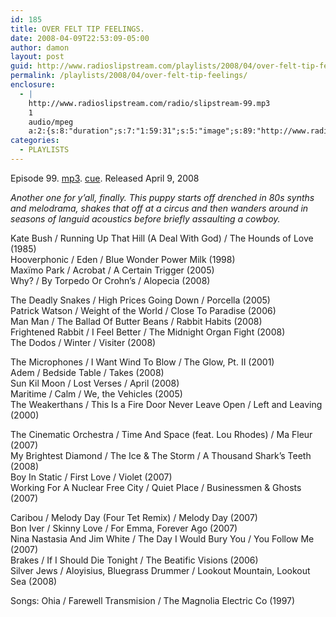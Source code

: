 ```yaml
---
id: 185
title: OVER FELT TIP FEELINGS.
date: 2008-04-09T22:53:09-05:00
author: damon
layout: post
guid: http://www.radioslipstream.com/playlists/2008/04/over-felt-tip-feelings/
permalink: /playlists/2008/04/over-felt-tip-feelings/
enclosure:
  - |
    http://www.radioslipstream.com/radio/slipstream-99.mp3
    1
    audio/mpeg
    a:2:{s:8:"duration";s:7:"1:59:31";s:5:"image";s:89:"http://www.radioslipstream.com/wp/wp-content/plugins/podpress//images/vpreview_center.png";}
categories:
  - PLAYLISTS
---
```

Episode 99. [mp3](/radio/slipstream-99.mp3). [cue](/radio/slipstream-99.cue). Released April 9, 2008

_Another one for y’all, finally. This puppy starts off drenched in 80s synths and melodrama, shakes that off at a circus and then wanders around in seasons of languid acoustics before briefly assaulting a cowboy._

Kate Bush / Running Up That Hill (A Deal With God) / The Hounds of Love (1985)  
Hooverphonic / Eden / Blue Wonder Power Milk (1998)  
Maxïmo Park / Acrobat / A Certain Trigger (2005)  
Why? / By Torpedo Or Crohn’s / Alopecia (2008)

The Deadly Snakes / High Prices Going Down / Porcella (2005)  
Patrick Watson / Weight of the World / Close To Paradise (2006)  
Man Man / The Ballad Of Butter Beans / Rabbit Habits (2008)  
Frightened Rabbit / I Feel Better / The Midnight Organ Fight (2008)  
The Dodos / Winter / Visiter (2008)

The Microphones / I Want Wind To Blow / The Glow, Pt. II (2001)  
Adem / Bedside Table / Takes (2008)  
Sun Kil Moon / Lost Verses / April (2008)  
Maritime / Calm / We, the Vehicles (2005)  
The Weakerthans / This Is a Fire Door Never Leave Open / Left and Leaving (2000)

The Cinematic Orchestra / Time And Space (feat. Lou Rhodes) / Ma Fleur (2007)  
My Brightest Diamond / The Ice & The Storm / A Thousand Shark’s Teeth (2008)  
Boy In Static / First Love / Violet (2007)  
Working For A Nuclear Free City / Quiet Place / Businessmen & Ghosts (2007)

Caribou / Melody Day (Four Tet Remix) / Melody Day (2007)  
Bon Iver / Skinny Love / For Emma, Forever Ago (2007)  
Nina Nastasia And Jim White / The Day I Would Bury You / You Follow Me (2007)  
Brakes / If I Should Die Tonight / The Beatific Visions (2006)  
Silver Jews / Aloyisius, Bluegrass Drummer / Lookout Mountain, Lookout Sea (2008)

Songs: Ohia / Farewell Transmision / The Magnolia Electric Co (1997)